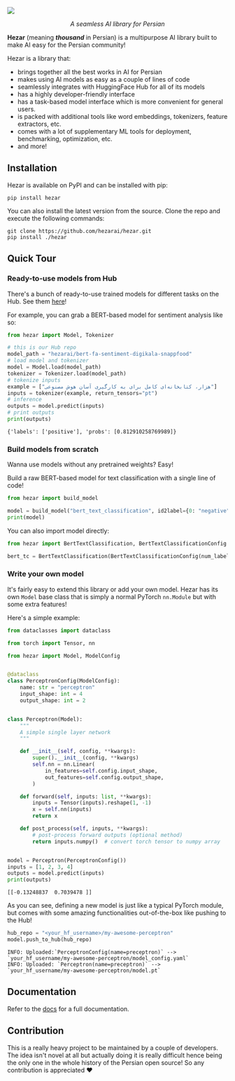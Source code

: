 
![](hezar.png)

_<p align="center"> A seamless AI library for Persian</p>_

**Hezar** (meaning **_thousand_** in Persian) is a multipurpose AI library built to make AI easy for the Persian community!

Hezar is a library that:
- brings together all the best works in AI for Persian
- makes using AI models as easy as a couple of lines of code
- seamlessly integrates with HuggingFace Hub for all of its models
- has a highly developer-friendly interface
- has a task-based model interface which is more convenient for general users.
- is packed with additional tools like word embeddings, tokenizers, feature extractors, etc.
- comes with a lot of supplementary ML tools for deployment, benchmarking, optimization, etc.
- and more!

## Installation
Hezar is available on PyPI and can be installed with pip:
```commandline
pip install hezar
```
You can also install the latest version from the source.
Clone the repo and execute the following commands:
```commandline
git clone https://github.com/hezarai/hezar.git
pip install ./hezar
```

## Quick Tour
### Ready-to-use models from Hub
There's a bunch of ready-to-use trained models for different tasks on the Hub. See them [here](https://huggingface.co/hezarai)!

For example, you can grab a BERT-based model for sentiment analysis like so: 
```python
from hezar import Model, Tokenizer

# this is our Hub repo
model_path = "hezarai/bert-fa-sentiment-digikala-snappfood"
# load model and tokenizer
model = Model.load(model_path)
tokenizer = Tokenizer.load(model_path)
# tokenize inputs
example = ["هزار، کتابخانه‌ای کامل برای به کارگیری آسان هوش مصنوعی"]
inputs = tokenizer(example, return_tensors="pt")
# inference
outputs = model.predict(inputs)
# print outputs
print(outputs)
```
```commandline
{'labels': ['positive'], 'probs': [0.812910258769989]}
```
### Build models from scratch
Wanna use models without any pretrained weights? Easy!

Build a raw BERT-based model for text classification with a single line of code!
```python
from hezar import build_model

model = build_model("bert_text_classification", id2label={0: "negative", 1: "positive"})
print(model)
```
You can also import model directly:
```python
from hezar import BertTextClassification, BertTextClassificationConfig

bert_tc = BertTextClassification(BertTextClassificationConfig(num_labels=2))
```
### Write your own model
It's fairly easy to extend this library or add your own model. Hezar has its own `Model` base class that is simply a normal PyTorch `nn.Module` but with some extra features!

Here's a simple example:
```python
from dataclasses import dataclass

from torch import Tensor, nn

from hezar import Model, ModelConfig


@dataclass
class PerceptronConfig(ModelConfig):
    name: str = "perceptron"
    input_shape: int = 4
    output_shape: int = 2


class Perceptron(Model):
    """
    A simple single layer network
    """

    def __init__(self, config, **kwargs):
        super().__init__(config, **kwargs)
        self.nn = nn.Linear(
            in_features=self.config.input_shape,
            out_features=self.config.output_shape,
        )

    def forward(self, inputs: list, **kwargs):
        inputs = Tensor(inputs).reshape(1, -1)
        x = self.nn(inputs)
        return x

    def post_process(self, inputs, **kwargs):
        # post-process forward outputs (optional method)
        return inputs.numpy()  # convert torch tensor to numpy array


model = Perceptron(PerceptronConfig())
inputs = [1, 2, 3, 4]
outputs = model.predict(inputs)
print(outputs)
```
```
[[-0.13248837  0.7039478 ]]
```
As you can see, defining a new model is just like a typical PyTorch module, but comes with some amazing functionalities out-of-the-box like pushing to the Hub!
```python
hub_repo = "<your_hf_username>/my-awesome-perceptron"
model.push_to_hub(hub_repo)
```
```
INFO: Uploaded:`PerceptronConfig(name=preceptron)` --> `your_hf_username/my-awesome-perceptron/model_config.yaml`
INFO: Uploaded: `Perceptron(name=preceptron)` --> `your_hf_username/my-awesome-perceptron/model.pt`
```

## Documentation
Refer to the [docs](docs) for a full documentation.

## Contribution
This is a really heavy project to be maintained by a couple of developers. The idea isn't novel at all but actually doing it is really difficult hence being the only one in the whole history of the Persian open source! So any contribution is appreciated ❤️

